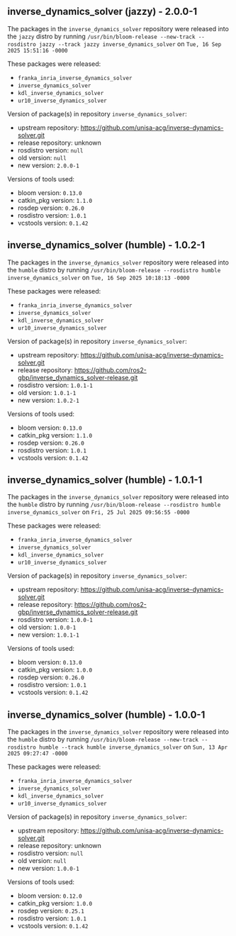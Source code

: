 ## inverse_dynamics_solver (jazzy) - 2.0.0-1

The packages in the `inverse_dynamics_solver` repository were released into the `jazzy` distro by running `/usr/bin/bloom-release --new-track --rosdistro jazzy --track jazzy inverse_dynamics_solver` on `Tue, 16 Sep 2025 15:51:16 -0000`

These packages were released:
- `franka_inria_inverse_dynamics_solver`
- `inverse_dynamics_solver`
- `kdl_inverse_dynamics_solver`
- `ur10_inverse_dynamics_solver`

Version of package(s) in repository `inverse_dynamics_solver`:

- upstream repository: https://github.com/unisa-acg/inverse-dynamics-solver.git
- release repository: unknown
- rosdistro version: `null`
- old version: `null`
- new version: `2.0.0-1`

Versions of tools used:

- bloom version: `0.13.0`
- catkin_pkg version: `1.1.0`
- rosdep version: `0.26.0`
- rosdistro version: `1.0.1`
- vcstools version: `0.1.42`


## inverse_dynamics_solver (humble) - 1.0.2-1

The packages in the `inverse_dynamics_solver` repository were released into the `humble` distro by running `/usr/bin/bloom-release --rosdistro humble inverse_dynamics_solver` on `Tue, 16 Sep 2025 10:18:13 -0000`

These packages were released:
- `franka_inria_inverse_dynamics_solver`
- `inverse_dynamics_solver`
- `kdl_inverse_dynamics_solver`
- `ur10_inverse_dynamics_solver`

Version of package(s) in repository `inverse_dynamics_solver`:

- upstream repository: https://github.com/unisa-acg/inverse-dynamics-solver.git
- release repository: https://github.com/ros2-gbp/inverse_dynamics_solver-release.git
- rosdistro version: `1.0.1-1`
- old version: `1.0.1-1`
- new version: `1.0.2-1`

Versions of tools used:

- bloom version: `0.13.0`
- catkin_pkg version: `1.1.0`
- rosdep version: `0.26.0`
- rosdistro version: `1.0.1`
- vcstools version: `0.1.42`


## inverse_dynamics_solver (humble) - 1.0.1-1

The packages in the `inverse_dynamics_solver` repository were released into the `humble` distro by running `/usr/bin/bloom-release --rosdistro humble inverse_dynamics_solver` on `Fri, 25 Jul 2025 09:56:55 -0000`

These packages were released:
- `franka_inria_inverse_dynamics_solver`
- `inverse_dynamics_solver`
- `kdl_inverse_dynamics_solver`
- `ur10_inverse_dynamics_solver`

Version of package(s) in repository `inverse_dynamics_solver`:

- upstream repository: https://github.com/unisa-acg/inverse-dynamics-solver.git
- release repository: https://github.com/ros2-gbp/inverse_dynamics_solver-release.git
- rosdistro version: `1.0.0-1`
- old version: `1.0.0-1`
- new version: `1.0.1-1`

Versions of tools used:

- bloom version: `0.13.0`
- catkin_pkg version: `1.0.0`
- rosdep version: `0.26.0`
- rosdistro version: `1.0.1`
- vcstools version: `0.1.42`


## inverse_dynamics_solver (humble) - 1.0.0-1

The packages in the `inverse_dynamics_solver` repository were released into the `humble` distro by running `/usr/bin/bloom-release --new-track --rosdistro humble --track humble inverse_dynamics_solver` on `Sun, 13 Apr 2025 09:27:47 -0000`

These packages were released:
- `franka_inria_inverse_dynamics_solver`
- `inverse_dynamics_solver`
- `kdl_inverse_dynamics_solver`
- `ur10_inverse_dynamics_solver`

Version of package(s) in repository `inverse_dynamics_solver`:

- upstream repository: https://github.com/unisa-acg/inverse-dynamics-solver.git
- release repository: unknown
- rosdistro version: `null`
- old version: `null`
- new version: `1.0.0-1`

Versions of tools used:

- bloom version: `0.12.0`
- catkin_pkg version: `1.0.0`
- rosdep version: `0.25.1`
- rosdistro version: `1.0.1`
- vcstools version: `0.1.42`


